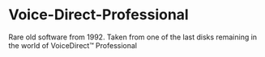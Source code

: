 # Voice-Direct-Professional
Rare old software from 1992. Taken from one of the last disks remaining in the world of VoiceDirect™ Professional

